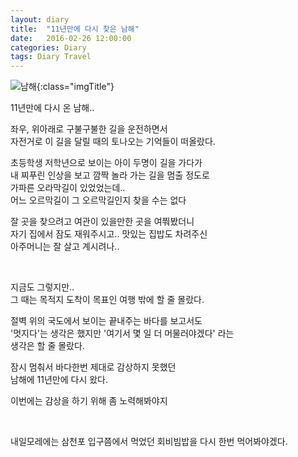 ```yaml
---
layout: diary
title:  "11년만에 다시 찾은 남해"
date:   2016-02-26 12:00:00 
categories: Diary
tags: Diary Travel
---
```


![남해](https://lh3.googleusercontent.com/YOPsVRHVu5XHpvcNOgjuEWDogV9_jAvrvky1K6Ddv7GRJ0T68u5eHYl4TniIJYIPxWIKYlkdxgdhUBctv0FBJvLjTvdUOZUMOqKHUV9AD533LCmhD3NeLZ1TT4f41izko-K99DR2txfLVFwJTSfT0ssT5MMw5P8xhOqKDxrnCbJtcz0RW5xeocTmhyx657lstK5lZTOKKeSTeNYXSPi5L7qx8MP1pgZaDhNFNtpUZm3DM47ODHWVkWrbmxWhqU31L3i0SyeT4UEZ_M_UcaEu2xt22uWEOS1aIZ9oCwMVmycWciJ_ZzhDSq2_CsFFUOFzIzJvLF74xAM54Akgg76HzlBzCr9l9ixt_xcmrjgoHiK-GFB2tZgTOzp9bJopcS4jFULUed8vH80Pknq2AH6NY5LS1kDtnpHzIgJ5VCS0c_7I0ZdADtIoG8_uhK3L5TjX4BLwyuTd2SjtNYqtr6H58SU2NR3nt3O0YwwbTENo17a_Z1rh1rLBVeD6mN5oN6aE0SBv9G3Jsx_Llu0yttbwjvv2jtkx-kzU6Sjwjlr5lMkEZ1zqQFJSiB9Xj3xFBRNMXl64=w685-h683-no){:class="imgTitle"}  

11년만에 다시 온 남해..

좌우, 위아래로 구불구불한 길을 운전하면서   
자전거로 이 길을 달릴 때의 토나오는 기억들이 떠올랐다. 

초등학생 저학년으로 보이는 아이 두명이 길을 가다가   
내 찌푸린 인상을 보고 깜짝 놀라 가는 길을 멈출 정도로   
가파른 오라막길이 있었었는데..   
어느 오르막길이 그 오르막길인지 찾을 수는 없다

잘 곳을 찾으려고 여관이 있을만한 곳을 여쭤봤더니   
자기 집에서 잠도 재워주시고.. 맛있는 집밥도 차려주신  
아주머니는 잘 살고 계시려나..  

<!--more-->

<br>

지금도 그렇지만..  
그 때는 목적지 도착이 목표인 여행 밖에 할 줄 몰랐다.
 
절벽 위의 국도에서 보이는 끝내주는 바다를 보고서도   
'멋지다'는 생각은 했지만 '여기서 몇 일 더 머물러야겠다' 라는   
생각은 할 줄 몰랐다.

잠시 멈춰서 바다한번 제대로 감상하지 못했던  
남해에 11년만에 다시 왔다.

이번에는 감상을 하기 위해 좀 노력해봐야지   

<br>

내일모레에는 삼천포 입구쯤에서 먹었던 회비빔밥을 다시 한번 먹어봐야겠다.  


